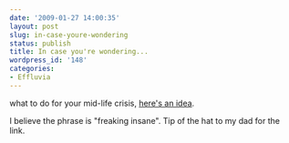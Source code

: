 ```yaml
---
date: '2009-01-27 14:00:35'
layout: post
slug: in-case-youre-wondering
status: publish
title: In case you're wondering...
wordpress_id: '148'
categories:
- Effluvia
---
```


what to do for your mid-life crisis, [here's an idea](http://vimeo.com/1778399).

I believe the phrase is "freaking insane".  Tip of the hat to my dad for the link.


